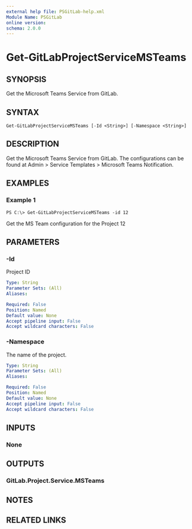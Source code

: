 ```yaml
---
external help file: PSGitLab-help.xml
Module Name: PSGitLab
online version: 
schema: 2.0.0
---
```


# Get-GitLabProjectServiceMSTeams

## SYNOPSIS
Get the Microsoft Teams Service from GitLab.

## SYNTAX

```
Get-GitLabProjectServiceMSTeams [-Id <String>] [-Namespace <String>]
```

## DESCRIPTION
Get the Microsoft Teams Service from GitLab. The configurations can be found at Admin > Service Templates > Microsoft Teams Notification. 

## EXAMPLES

### Example 1
```
PS C:\> Get-GitLabProjectServiceMSTeams -id 12 
```

Get the MS Team configuration for the Project 12

## PARAMETERS

### -Id
Project ID

```yaml
Type: String
Parameter Sets: (All)
Aliases: 

Required: False
Position: Named
Default value: None
Accept pipeline input: False
Accept wildcard characters: False
```

### -Namespace
The name of the project.

```yaml
Type: String
Parameter Sets: (All)
Aliases: 

Required: False
Position: Named
Default value: None
Accept pipeline input: False
Accept wildcard characters: False
```

## INPUTS

### None


## OUTPUTS

### GitLab.Project.Service.MSTeams


## NOTES

## RELATED LINKS


